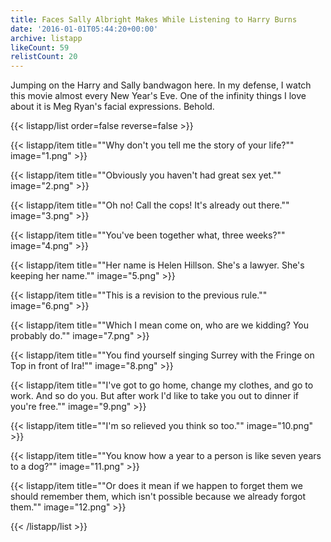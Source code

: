 ```yaml
---
title: Faces Sally Albright Makes While Listening to Harry Burns
date: '2016-01-01T05:44:20+00:00'
archive: listapp
likeCount: 59
relistCount: 20
---
```


Jumping on the Harry and Sally bandwagon here. In my defense, I watch this movie almost every New Year's Eve. One of the infinity things I love about it is Meg Ryan's facial expressions. Behold.

<!--more-->

{{< listapp/list order=false reverse=false >}}

   {{< listapp/item title="\"Why don't you tell me the story of your life?\""
      image="1.png" >}}

   {{< listapp/item title="\"Obviously you haven't had great sex yet.\""
      image="2.png" >}}

   {{< listapp/item title="\"Oh no! Call the cops! It's already out there.\""
      image="3.png" >}}

   {{< listapp/item title="\"You've been together what, three weeks?\""
      image="4.png" >}}

   {{< listapp/item title="\"Her name is Helen Hillson. She's a lawyer. She's keeping her name.\""
      image="5.png" >}}

   {{< listapp/item title="\"This is a revision to the previous rule.\""
      image="6.png" >}}

   {{< listapp/item title="\"Which I mean come on, who are we kidding? You probably do.\""
      image="7.png" >}}

   {{< listapp/item title="\"You find yourself singing Surrey with the Fringe on Top in front of Ira!\""
      image="8.png" >}}

   {{< listapp/item title="\"I've got to go home, change my clothes, and go to work. And so do you. But after work I'd like to take you out to dinner if you're free.\""
      image="9.png" >}}

   {{< listapp/item title="\"I'm so relieved you think so too.\""
      image="10.png" >}}

   {{< listapp/item title="\"You know how a year to a person is like seven years to a dog?\""
      image="11.png" >}}

   {{< listapp/item title="\"Or does it mean if we happen to forget them we should remember them, which isn't possible because we already forgot them.\""
      image="12.png" >}}

{{< /listapp/list >}}
